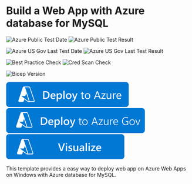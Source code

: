 # Build a Web App with Azure database for MySQL

![Azure Public Test Date](https://azurequickstartsservice.blob.core.windows.net/badges/quickstarts/microsoft.web/webapp-managed-mysql/PublicLastTestDate.svg)
![Azure Public Test Result](https://azurequickstartsservice.blob.core.windows.net/badges/quickstarts/microsoft.web/webapp-managed-mysql/PublicDeployment.svg)

![Azure US Gov Last Test Date](https://azurequickstartsservice.blob.core.windows.net/badges/quickstarts/microsoft.web/webapp-managed-mysql/FairfaxLastTestDate.svg)
![Azure US Gov Last Test Result](https://azurequickstartsservice.blob.core.windows.net/badges/quickstarts/microsoft.web/webapp-managed-mysql/FairfaxDeployment.svg)

![Best Practice Check](https://azurequickstartsservice.blob.core.windows.net/badges/quickstarts/microsoft.web/webapp-managed-mysql/BestPracticeResult.svg)
![Cred Scan Check](https://azurequickstartsservice.blob.core.windows.net/badges/quickstarts/microsoft.web/webapp-managed-mysql/CredScanResult.svg)

![Bicep Version](https://azurequickstartsservice.blob.core.windows.net/badges/quickstarts/microsoft.web/webapp-managed-mysql/BicepVersion.svg)

[![Deploy To Azure](https://raw.githubusercontent.com/Azure/azure-quickstart-templates/master/1-CONTRIBUTION-GUIDE/images/deploytoazure.svg?sanitize=true)](https://portal.azure.com/#create/Microsoft.Template/uri/https%3A%2F%2Fraw.githubusercontent.com%2FAzure%2Fazure-quickstart-templates%2Fmaster%2Fquickstarts%2Fmicrosoft.web%2Fwebapp-managed-mysql%2Fazuredeploy.json)
[![Deploy To Azure US Gov](https://raw.githubusercontent.com/Azure/azure-quickstart-templates/master/1-CONTRIBUTION-GUIDE/images/deploytoazuregov.svg?sanitize=true)](https://portal.azure.us/#create/Microsoft.Template/uri/https%3A%2F%2Fraw.githubusercontent.com%2FAzure%2Fazure-quickstart-templates%2Fmaster%2Fquickstarts%2Fmicrosoft.web%2Fwebapp-managed-mysql%2Fazuredeploy.json)
[![Visualize](https://raw.githubusercontent.com/Azure/azure-quickstart-templates/master/1-CONTRIBUTION-GUIDE/images/visualizebutton.svg?sanitize=true)](http://armviz.io/#/?load=https%3A%2F%2Fraw.githubusercontent.com%2FAzure%2Fazure-quickstart-templates%2Fmaster%2Fquickstarts%2Fmicrosoft.web%2Fwebapp-managed-mysql%2Fazuredeploy.json)

This template provides a easy way to deploy web app on Azure Web Apps on Windows with Azure database for MySQL.

